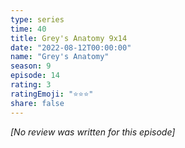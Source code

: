 ```yaml
---
type: series
time: 40
title: Grey's Anatomy 9x14
date: "2022-08-12T00:00:00"
name: "Grey's Anatomy"
season: 9
episode: 14
rating: 3
ratingEmoji: "⭐️⭐️⭐️"
share: false
---
```


*[No review was written for this episode]*